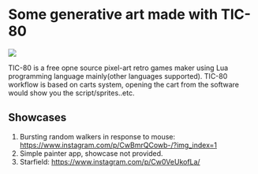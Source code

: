 # Some generative art made with TIC-80
<img src="https://raw.githubusercontent.com/itsMohammedThaier/TIC80-GenerativeArt/main/banner.jpg">

TIC-80 is a free opne source pixel-art retro games maker using Lua programming language mainly(other languages supported).
TIC-80 workflow is based on carts system, opening the cart from the software would show you the script/sprites..etc.

## Showcases
1. Bursting random walkers in response to mouse: https://www.instagram.com/p/CwBmrQCowb-/?img_index=1
2. Simple painter app, showcase not provided.
3. Starfield: https://www.instagram.com/p/Cw0VeUkofLa/

